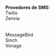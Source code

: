 
<b>Provedores de SMS:</b> <br>
Twilio <br>
Zenvia <br>
<br><br>
MessageBird <br>
Sinch <br>
Vonage <br>
